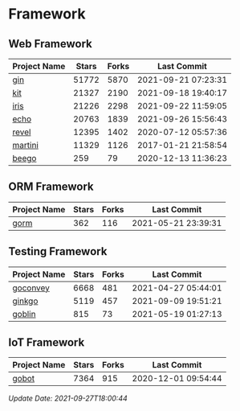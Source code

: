 # Framework

## Web Framework
| Project Name | Stars | Forks | Last Commit |
| ------------ | ----- | ----- | ----------- |
| [gin](https://github.com/gin-gonic/gin) | 51772 | 5870 | 2021-09-21 07:23:31 |
| [kit](https://github.com/go-kit/kit) | 21327 | 2190 | 2021-09-18 19:40:17 |
| [iris](https://github.com/kataras/iris) | 21226 | 2298 | 2021-09-22 11:59:05 |
| [echo](https://github.com/labstack/echo) | 20763 | 1839 | 2021-09-26 15:56:43 |
| [revel](https://github.com/revel/revel) | 12395 | 1402 | 2020-07-12 05:57:36 |
| [martini](https://github.com/go-martini/martini) | 11329 | 1126 | 2017-01-21 21:58:54 |
| [beego](https://github.com/astaxie/beego) | 259 | 79 | 2020-12-13 11:36:23 |

## ORM Framework
| Project Name | Stars | Forks | Last Commit |
| ------------ | ----- | ----- | ----------- |
| [gorm](https://github.com/jinzhu/gorm) | 362 | 116 | 2021-05-21 23:39:31 |

## Testing Framework
| Project Name | Stars | Forks | Last Commit |
| ------------ | ----- | ----- | ----------- |
| [goconvey](https://github.com/smartystreets/goconvey) | 6668 | 481 | 2021-04-27 05:44:01 |
| [ginkgo](https://github.com/onsi/ginkgo) | 5119 | 457 | 2021-09-09 19:51:21 |
| [goblin](https://github.com/franela/goblin) | 815 | 73 | 2021-05-19 01:27:13 |

## IoT Framework
| Project Name | Stars | Forks | Last Commit |
| ------------ | ----- | ----- | ----------- |
| [gobot](https://github.com/hybridgroup/gobot) | 7364 | 915 | 2020-12-01 09:54:44 |

*Update Date: 2021-09-27T18:00:44*